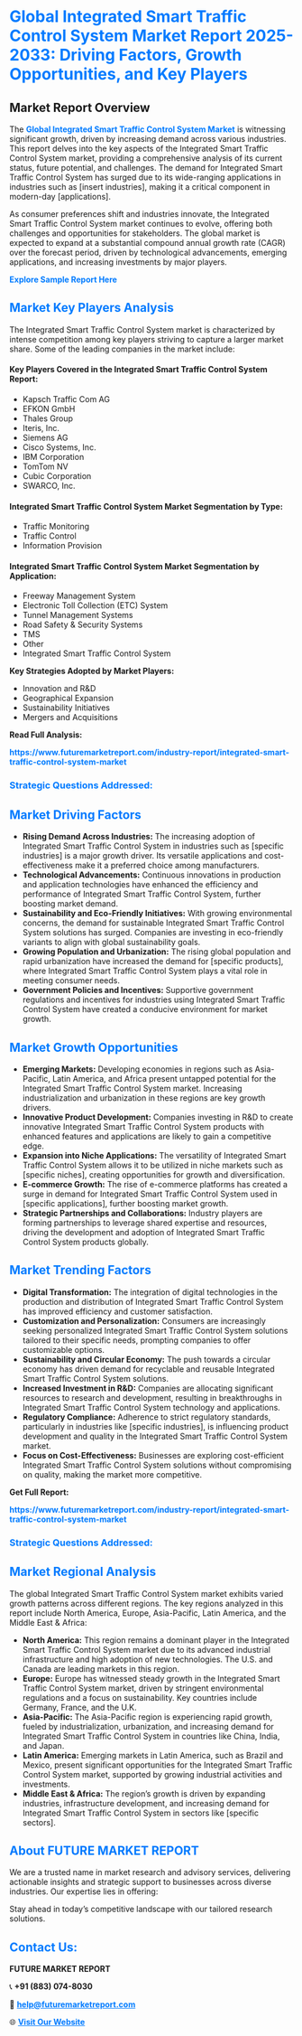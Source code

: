 <h1 style="color: #007BFF;">Global Integrated Smart Traffic Control System Market Report 2025-2033: Driving Factors, Growth Opportunities, and Key Players</h1>

<section id="overview">
<h2>Market Report Overview</h2>
<p>The <a href="https://www.futuremarketreport.com/industry-report/integrated-smart-traffic-control-system-market" style="color: #007BFF; text-decoration: none;"><strong>Global Integrated Smart Traffic Control System Market</strong></a> is witnessing significant growth, driven by increasing demand across various industries. This report delves into the key aspects of the Integrated Smart Traffic Control System market, providing a comprehensive analysis of its current status, future potential, and challenges. The demand for Integrated Smart Traffic Control System has surged due to its wide-ranging applications in industries such as [insert industries], making it a critical component in modern-day [applications].</p>
<p>As consumer preferences shift and industries innovate, the Integrated Smart Traffic Control System market continues to evolve, offering both challenges and opportunities for stakeholders. The global market is expected to expand at a substantial compound annual growth rate (CAGR) over the forecast period, driven by technological advancements, emerging applications, and increasing investments by major players.</p>
</section>

<section id="overview">
<p><a href="https://www.futuremarketreport.com/request-sample/reportId=125893" style="color: #007BFF; text-decoration: none;"><strong>Explore Sample Report Here</strong></a></p>
</section>

<section id="key-players">
<h2 style="color: #007BFF;">Market Key Players Analysis</h2>
<p>The Integrated Smart Traffic Control System market is characterized by intense competition among key players striving to capture a larger market share. Some of the leading companies in the market include:</p>
<h4>Key Players Covered in the Integrated Smart Traffic Control System Report:</h4>
<ul><li>Kapsch Traffic Com AG</li><li>EFKON GmbH</li><li>Thales Group</li><li>Iteris, Inc.</li><li>Siemens AG</li><li>Cisco Systems, Inc.</li><li>IBM Corporation</li><li>TomTom NV</li><li>Cubic Corporation</li><li>SWARCO, Inc.</li></ul>
<h4>Integrated Smart Traffic Control System Market Segmentation by Type:</h4>
<ul><li>Traffic Monitoring</li><li>Traffic Control</li><li>Information Provision</li></ul>

<h4>Integrated Smart Traffic Control System Market Segmentation by Application:</h4>
<ul><li>Freeway Management System</li><li>Electronic Toll Collection (ETC) System</li><li>Tunnel Management Systems</li><li>Road Safety &amp; Security Systems</li><li>TMS</li><li>Other</li><li>Integrated Smart Traffic Control System</li></ul>
<p><strong>Key Strategies Adopted by Market Players:</strong></p>
<ul>
<li>Innovation and R&D</li>
<li>Geographical Expansion</li>
<li>Sustainability Initiatives</li>
<li>Mergers and Acquisitions</li>
</ul>
</section>

<section>
<p><strong>Read Full Analysis: </strong></p><a href="https://www.futuremarketreport.com/industry-report/integrated-smart-traffic-control-system-market" style="color: #007BFF; text-decoration: none;"><strong>https://www.futuremarketreport.com/industry-report/integrated-smart-traffic-control-system-market</strong></a>
<h3 style="color: #007BFF;">Strategic Questions Addressed:</h3>
</section>

<section id="driving-factors">
<h2 style="color: #007BFF;">Market Driving Factors</h2>
<ul>
<li><strong>Rising Demand Across Industries:</strong> The increasing adoption of Integrated Smart Traffic Control System in industries such as [specific industries] is a major growth driver. Its versatile applications and cost-effectiveness make it a preferred choice among manufacturers.</li>
<li><strong>Technological Advancements:</strong> Continuous innovations in production and application technologies have enhanced the efficiency and performance of Integrated Smart Traffic Control System, further boosting market demand.</li>
<li><strong>Sustainability and Eco-Friendly Initiatives:</strong> With growing environmental concerns, the demand for sustainable Integrated Smart Traffic Control System solutions has surged. Companies are investing in eco-friendly variants to align with global sustainability goals.</li>
<li><strong>Growing Population and Urbanization:</strong> The rising global population and rapid urbanization have increased the demand for [specific products], where Integrated Smart Traffic Control System plays a vital role in meeting consumer needs.</li>
<li><strong>Government Policies and Incentives:</strong> Supportive government regulations and incentives for industries using Integrated Smart Traffic Control System have created a conducive environment for market growth.</li>
</ul>
</section>

<section id="growth-opportunities">
<h2 style="color: #007BFF;">Market Growth Opportunities</h2>
<ul>
<li><strong>Emerging Markets:</strong> Developing economies in regions such as Asia-Pacific, Latin America, and Africa present untapped potential for the Integrated Smart Traffic Control System market. Increasing industrialization and urbanization in these regions are key growth drivers.</li>
<li><strong>Innovative Product Development:</strong> Companies investing in R&D to create innovative Integrated Smart Traffic Control System products with enhanced features and applications are likely to gain a competitive edge.</li>
<li><strong>Expansion into Niche Applications:</strong> The versatility of Integrated Smart Traffic Control System allows it to be utilized in niche markets such as [specific niches], creating opportunities for growth and diversification.</li>
<li><strong>E-commerce Growth:</strong> The rise of e-commerce platforms has created a surge in demand for Integrated Smart Traffic Control System used in [specific applications], further boosting market growth.</li>
<li><strong>Strategic Partnerships and Collaborations:</strong> Industry players are forming partnerships to leverage shared expertise and resources, driving the development and adoption of Integrated Smart Traffic Control System products globally.</li>
</ul>
</section>

<section id="trending-factors">
<h2 style="color: #007BFF;">Market Trending Factors</h2>
<ul>
<li><strong>Digital Transformation:</strong> The integration of digital technologies in the production and distribution of Integrated Smart Traffic Control System has improved efficiency and customer satisfaction.</li>
<li><strong>Customization and Personalization:</strong> Consumers are increasingly seeking personalized Integrated Smart Traffic Control System solutions tailored to their specific needs, prompting companies to offer customizable options.</li>
<li><strong>Sustainability and Circular Economy:</strong> The push towards a circular economy has driven demand for recyclable and reusable Integrated Smart Traffic Control System solutions.</li>
<li><strong>Increased Investment in R&D:</strong> Companies are allocating significant resources to research and development, resulting in breakthroughs in Integrated Smart Traffic Control System technology and applications.</li>
<li><strong>Regulatory Compliance:</strong> Adherence to strict regulatory standards, particularly in industries like [specific industries], is influencing product development and quality in the Integrated Smart Traffic Control System market.</li>
<li><strong>Focus on Cost-Effectiveness:</strong> Businesses are exploring cost-efficient Integrated Smart Traffic Control System solutions without compromising on quality, making the market more competitive.</li>
</ul>
</section>

<section>
<p><strong>Get Full Report: </strong></p><a href="https://www.futuremarketreport.com/industry-report/integrated-smart-traffic-control-system-market" style="color: #007BFF; text-decoration: none;"><strong>https://www.futuremarketreport.com/industry-report/integrated-smart-traffic-control-system-market</strong></a>
<h3 style="color: #007BFF;">Strategic Questions Addressed:</h3>
</section>


<section id="regional-analysis">
<h2 style="color: #007BFF;">Market Regional Analysis</h2>
<p>The global Integrated Smart Traffic Control System market exhibits varied growth patterns across different regions. The key regions analyzed in this report include North America, Europe, Asia-Pacific, Latin America, and the Middle East & Africa:</p>
<ul>
<li><strong>North America:</strong> This region remains a dominant player in the Integrated Smart Traffic Control System market due to its advanced industrial infrastructure and high adoption of new technologies. The U.S. and Canada are leading markets in this region.</li>
<li><strong>Europe:</strong> Europe has witnessed steady growth in the Integrated Smart Traffic Control System market, driven by stringent environmental regulations and a focus on sustainability. Key countries include Germany, France, and the U.K.</li>
<li><strong>Asia-Pacific:</strong> The Asia-Pacific region is experiencing rapid growth, fueled by industrialization, urbanization, and increasing demand for Integrated Smart Traffic Control System in countries like China, India, and Japan.</li>
<li><strong>Latin America:</strong> Emerging markets in Latin America, such as Brazil and Mexico, present significant opportunities for the Integrated Smart Traffic Control System market, supported by growing industrial activities and investments.</li>
<li><strong>Middle East & Africa:</strong> The region’s growth is driven by expanding industries, infrastructure development, and increasing demand for Integrated Smart Traffic Control System in sectors like [specific sectors].</li>
</ul>
</section>

<footer>
<h2 style="color: #007BFF;">About FUTURE MARKET REPORT</h2>
<p>We are a trusted name in market research and advisory services, delivering actionable insights and strategic support to businesses across diverse industries. Our expertise lies in offering:</p>

<p>Stay ahead in today’s competitive landscape with our tailored research solutions.</p>

<h2 style="color: #007BFF;">Contact Us:</h2>
<p><strong>FUTURE MARKET REPORT</strong></p>
<p>📞 <strong>+91 (883) 074-8030</strong></p>
<p>📧 <strong><a href="mailto:help@futuremarketreport.com" style="color: #007BFF;">help@futuremarketreport.com</a></strong></p>
<p>🌐 <strong><a href="https://www.futuremarketreport.com/" style="color: #007BFF;">Visit Our Website</a></strong></p>
</footer>